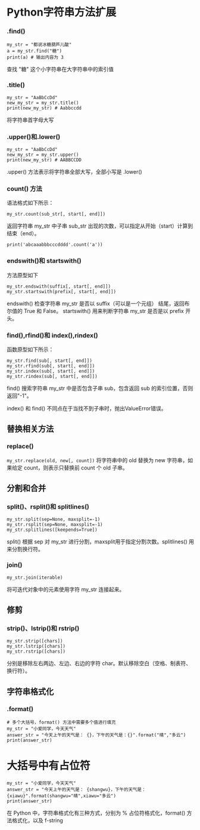 # Python字符串方法扩展
### .find()
```
my_str = "都说冰糖葫芦儿酸"
a = my_str.find("糖")
print(a) # 输出内容为 3
```
查找 "糖" 这个小字符串在大字符串中的索引值
### .title()
```
my_str = "AaBbCcDd"
new_my_str = my_str.title()
print(new_my_str) # Aabbccdd
```
将字符串首字母大写
### .upper()和.lower()
```
my_str = "AaBbCcDd"
new_my_str = my_str.upper()
print(new_my_str) # AABBCCDD
```
.upper() 方法表示将字符串全部大写，全部小写是 .lower()
### count() 方法
语法格式如下所示：
```
my_str.count(sub_str[, start[, end]])
```
返回字符串 my_str 中子串 sub_str 出现的次数，可以指定从开始（start）计算到结束（end）。
```
print('abcaaabbbcccdddd'.count('a'))
```
### endswith()和 startswith()
方法原型如下
```
my_str.endswith(suffix[, start[, end]])
my_str.startswith(prefix[, start[, end]])
```
endswith() 检查字符串 my_str 是否以 suffix（可以是一个元组） 结尾，返回布尔值的 True 和 False。
startswith() 用来判断字符串 my_str 是否是以 prefix 开头。

### find(),rfind()和 index(),rindex()
函数原型如下所示：
```
my_str.find(sub[, start[, end]])
my_str.rfind(sub[, start[, end]])
my_str.index(sub[, start[, end]])
my_str.rindex(sub[, start[, end]])
```
find() 搜索字符串 my_str 中是否包含子串 sub，包含返回 sub 的索引位置，否则返回"-1"。

index() 和 find() 不同点在于当找不到子串时，抛出ValueError错误。

## 替换相关方法

### replace()
`my_str.replace(old, new[, count])`
将字符串中的 old 替换为 new 字符串，如果给定 count，则表示只替换前 count 个 old 子串。

## 分割和合并
### split()、rsplit()和 splitlines()
```
my_str.split(sep=None, maxsplit=-1)
my_str.rsplit(sep=None, maxsplit=-1)
my_str.splitlines([keepends=True])
```
split() 根据 sep 对 my_str 进行分割，maxsplit用于指定分割次数。splitlines() 用来分割换行符。

### join()
```
my_str.join(iterable)
```
将可迭代对象中的元素使用字符 my_str 连接起来。

## 修剪

### strip()、lstrip()和 rstrip()
```
my_str.strip([chars])
my_str.lstrip([chars])
my_str.rstrip([chars])
```
分别是移除左右两边、左边、右边的字符 char。默认移除空白（空格、制表符、换行符）。

## 字符串格式化
### .format()
```
# 多个大括号，format() 方法中需要多个值进行填充
my_str = "小爱同学，今天天气"
answer_str = "今天上午的天气是： {}，下午的天气是：{}".format("晴","多云")
print(answer_str)
```
# 大括号中有占位符
```
my_str = "小爱同学，今天天气"
answer_str = "今天上午的天气是： {shangwu}，下午的天气是：{xiawu}".format(shangwu="晴",xiawu="多云")
print(answer_str)
```

在 Python 中，字符串格式化有三种方式，分别为 % 占位符格式化，format() 方法格式化，以及 f-string
